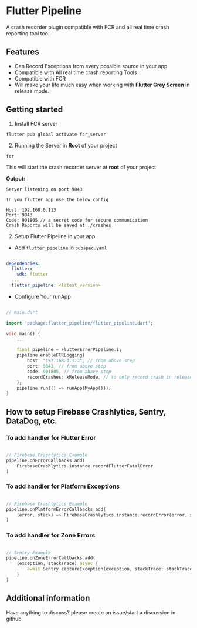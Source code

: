 # Flutter Pipeline

A crash recorder plugin compatible with FCR and all real time crash reporting tool too.

## Features

- Can Record Exceptions from every possible source in your app
- Compatible with All real time crash reporting Tools
- Compatible with FCR
- Will make your life much easy when working with **Flutter Grey Screen** in release mode.

## Getting started

1. Install FCR server

```
flutter pub global activate fcr_server
```

2. Running the Server in **Root** of your project

```
fcr
```

This will start the crash recorder server at **root** of your project

**Output:**

```
Server listening on port 9843

In you flutter app use the below config

Host: 192.168.0.113
Port: 9843
Code: 901805 // a secret code for secure communication
Crash Reports will be saved at ./crashes
```

2. Setup Flutter Pipeline in your app

- Add `flutter_pipeline` in `pubspec.yaml`

```yaml

dependencies:
  flutter:
    sdk: flutter
  ...
  flutter_pipeline: <latest_version>
```

- Configure Your runApp

```dart

// main.dart

import 'package:flutter_pipeline/flutter_pipeline.dart';

void main() {
    ...

    final pipeline = FlutterErrorPipeline.i;
    pipeline.enableFCRLogging(
        host: "192.168.0.113", // from above step
        port: 9843, // from above step
        code: 901805, // from above step
        recordCrashes: kReleaseMode, // to only record crash in release mode
    );
    pipeline.run(() => runApp(MyApp()));
}

```

## How to setup Firebase Crashlytics, Sentry, DataDog, etc.

### To add handler for Flutter Error

```dart

// Firebase Crashlytics Example
pipeline.onErrorCallbacks.add(
    FirebaseCrashlytics.instance.recordFlutterFatalError
)
```

### To add handler for Platform Exceptions

```dart

// Firebase Crashlytics Example
pipeline.onPlatformErrorCallbacks.add(
    (error, stack) => FirebaseCrashlytics.instance.recordError(error, stack, fatal: true)
)
```

### To add handler for Zone Errors

```dart

// Sentry Example
pipeline.onZoneErrorCallbacks.add(
    (exception, stackTrace) async {
        await Sentry.captureException(exception, stackTrace: stackTrace);
    }
)


```

## Additional information

Have anything to discuss? please create an issue/start a discussion in github
